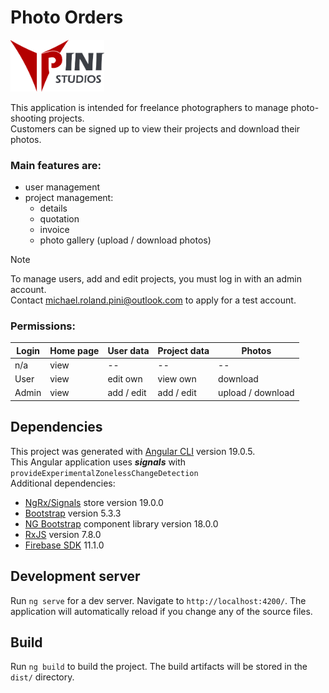 # Photo Orders
<img alt="PiniStudios Logo" src="public/pinistudios_200.png" width="150">

This application is intended for freelance photographers to manage photo-shooting 
projects.  
Customers can be signed up to view their projects and download their photos.  

### Main features are:
- user management
- project management: 
  - details
  - quotation
  - invoice
  - photo gallery (upload / download photos)

> [!NOTE]  
> To manage users, add and edit projects, you must log in with an admin account.  
> Contact [michael.roland.pini@outlook.com](mailto:michael.roland.pini@outlook.com) to apply for a test account.

### Permissions:

| Login | Home page | User data  | Project data | Photos            |
|-------|-----------|------------|--------------|-------------------|
| n/a   | view      | --         | --           | --                |
| User  | view      | edit own   | view own     | download          |
| Admin | view      | add / edit | add / edit   | upload / download |

 

## Dependencies
This project was generated with [Angular CLI](https://github.com/angular/angular-cli) version 19.0.5.  
This Angular application uses ***signals*** with `provideExperimentalZonelessChangeDetection`  
Additional dependencies:  
- [NgRx/Signals](https://ngrx.io/guide/signals) store version 19.0.0
- [Bootstrap](https://getbootstrap.com/) version 5.3.3
- [NG Bootstrap](https://ng-bootstrap.github.io/) component library version 18.0.0
- [RxJS](https://rxjs.dev/guide/overview) version 7.8.0
- [Firebase SDK](https://github.com/firebase/firebase-js-sdk) 11.1.0

## Development server

Run `ng serve` for a dev server. Navigate to `http://localhost:4200/`. The application will automatically reload if you change any of the source files.


## Build

Run `ng build` to build the project. The build artifacts will be stored in the `dist/` directory.

